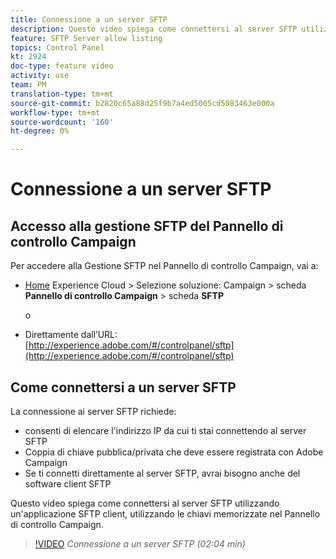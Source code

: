 ```yaml
---
title: Connessione a un server SFTP
description: Questo video spiega come connettersi al server SFTP utilizzando un'applicazione SFTP client, utilizzando le chiavi memorizzate nel Pannello di controllo Campaign.
feature: SFTP Server allow listing
topics: Control Panel
kt: 2924
doc-type: feature video
activity: use
team: PM
translation-type: tm+mt
source-git-commit: b2820c65a88d25f9b7a4ed5005cd5083463e000a
workflow-type: tm+mt
source-wordcount: '160'
ht-degree: 0%

---
```



# Connessione a un server SFTP

## Accesso alla gestione SFTP del Pannello di controllo Campaign

Per accedere alla Gestione SFTP nel Pannello di controllo Campaign, vai a:

* [Home](https://experience.adobe.com/#/home) Experience Cloud  > Selezione soluzione: Campaign > scheda **Pannello di controllo Campaign** > scheda **SFTP**

   o
* Direttamente dall’URL: [http://experience.adobe.com/#/controlpanel/sftp](http://experience.adobe.com/#/controlpanel/sftp)

## Come connettersi a un server SFTP

La connessione ai server SFTP richiede:

* consenti di elencare l&#39;indirizzo IP da cui ti stai connettendo al server SFTP
* Coppia di chiave pubblica/privata che deve essere registrata con  Adobe Campaign
* Se ti connetti direttamente al server SFTP, avrai bisogno anche del software client SFTP

Questo video spiega come connettersi al server SFTP utilizzando un&#39;applicazione SFTP client, utilizzando le chiavi memorizzate nel Pannello di controllo Campaign.

>[!VIDEO](https://video.tv.adobe.com/v/27263?quality=12)
*Connessione a un server SFTP (02:04 min)*
